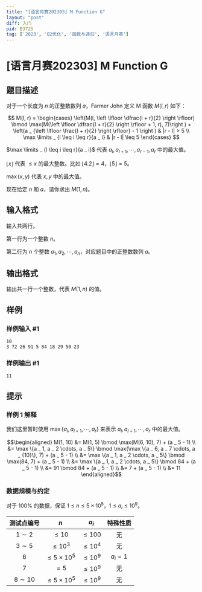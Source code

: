 ```yaml
---
title: "[语言月赛202303] M Function G"
layout: "post"
diff: 入门
pid: B3725
tag: ['2023', 'O2优化', '函数与递归', '语言月赛']
---
```

# [语言月赛202303] M Function G
## 题目描述

对于一个长度为 $n$ 的正整数数列 $a$，Farmer John 定义 M 函数 $M(l, r)$ 如下：

$$
M(l, r) = \begin{cases}
\left(M(l, \left \lfloor \dfrac{l + r}{2} \right \rfloor) \bmod \max(M(\left \lfloor \dfrac{l + r}{2} \right \rfloor + 1, r), 7)\right ) + \left(a _ {\left \lfloor \frac{l + r}{2} \right \rfloor} - 1 \right ) & |r - l| > 5 \\
\max \limits _ {l \leq i \leq r}{a _ i} & |r - l| \leq 5
\end{cases}
$$

$\max \limits _ {l \leq i \leq r}{a _ i}$ 代表 $a _ l, a _ {l + 1}, \cdots, a _ {r - 1}, a _ r$ 中的最大值。

$\left \lfloor x \right \rfloor$ 代表 $\leq x$ 的最大整数。比如 $\left \lfloor 4.2 \right \rfloor = 4$，$\left \lfloor 5 \right \rfloor = 5$。

$\max(x, y)$ 代表 $x, y$ 中的最大值。

现在给定 $n$ 和 $a$，请你求出 $M(1, n)$。
## 输入格式

输入共两行。

第一行为一个整数 $n$。

第二行为 $n$ 个整数 $a _ 1, a _ 2, \cdots, a _ n$，对应题目中的正整数数列 $a$。
## 输出格式

输出共一行一个整数，代表 $M(1, n)$ 的值。
## 样例

### 样例输入 #1
```
10
3 72 26 91 5 84 18 29 50 23
```
### 样例输出 #1
```
11
```
## 提示

### 样例 1 解释

我们这里暂时使用 $\max \{a _ l, a _ {l + 1}, \cdots, a _ r\}$ 来表示 $a _ l, a _ {l + 1}, \cdots, a _ r$ 中的最大值。

$$\begin{aligned} 
M(1, 10) &= M(1, 5) \bmod \max(M(6, 10), 7) + (a _ 5 - 1) \\ 
&= \max \{a _ 1, a _ 2 \cdots, a _ 5\} \bmod \max(\max \{a _ 6, a _ 7 \cdots, a _ {10}\}, 7) + (a _ 5 - 1) \\
&= \max \{a _ 1, a _ 2 \cdots, a _ 5\} \bmod \max(84, 7) + (a _ 5 - 1) \\
&= \max \{a _ 1, a _ 2 \cdots, a _ 5\} \bmod 84 + (a _ 5 - 1) \\
&= 91 \bmod 84 + (a _ 5 - 1) \\
&= 7 +  (a _ 5 - 1) \\
&= 11
\end{aligned}$$

### 数据规模与约定

对于 $100\%$ 的数据，保证 $1 \leq n \leq 5 \times 10 ^ 5$，$1 \leq a _ i \leq 10 ^ 9$。

| 测试点编号 | $n$ | $a _ i$ |  特殊性质 |
| :----------: | :----------: | :----------: | :----------: |
| $1 \sim 2$ | $\leq 10$ | $\leq 100$ | 无 |
| $3 \sim 5$ | $\leq 10 ^ 3$ | $\leq 10 ^ 4$ | 无 |
| $6$ | $\leq 5 \times 10 ^ 5$ | $\leq 10 ^ 9$ | $a _ i = 1$ |
| $7$ | $= 5$ | $\leq 10 ^ 9$ | 无 |
| $8 \sim 10$ | $\leq 5 \times 10 ^ 5$ | $\leq 10 ^ 9$ | 无 |
